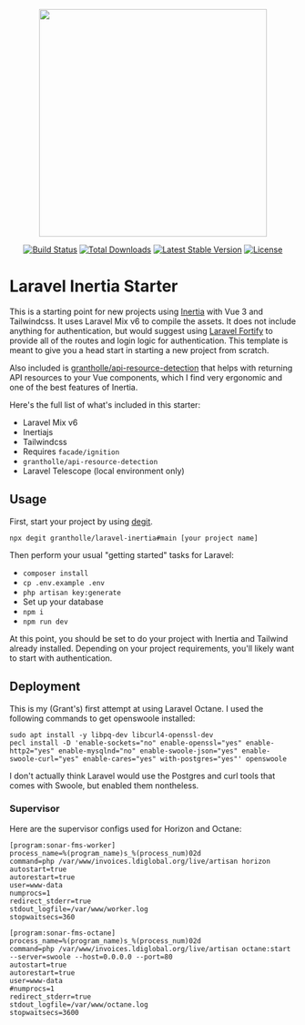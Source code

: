 <p align="center"><a href="https://laravel.com" target="_blank"><img src="https://raw.githubusercontent.com/laravel/art/master/logo-lockup/5%20SVG/2%20CMYK/1%20Full%20Color/laravel-logolockup-cmyk-red.svg" width="400"></a></p>

<p align="center">
<a href="https://travis-ci.org/laravel/framework"><img src="https://travis-ci.org/laravel/framework.svg" alt="Build Status"></a>
<a href="https://packagist.org/packages/laravel/framework"><img src="https://img.shields.io/packagist/dt/laravel/framework" alt="Total Downloads"></a>
<a href="https://packagist.org/packages/laravel/framework"><img src="https://img.shields.io/packagist/v/laravel/framework" alt="Latest Stable Version"></a>
<a href="https://packagist.org/packages/laravel/framework"><img src="https://img.shields.io/packagist/l/laravel/framework" alt="License"></a>
</p>

# Laravel Inertia Starter

This is a starting point for new projects using [Inertia](https://inertiajs.com/) with Vue 3 and Tailwindcss. It uses Laravel Mix v6 to compile the assets. It does not include anything for authentication, but would suggest using [Laravel Fortify](https://laravel.com/docs/fortify) to provide all of the routes and login logic for authentication. This template is meant to give you a head start in starting a new project from scratch.

Also included is [grantholle/api-resource-detection](https://github.com/grantholle/api-resource-detection) that helps with returning API resources to your Vue components, which I find very ergonomic and one of the best features of Inertia.

Here's the full list of what's included in this starter:

- Laravel Mix v6
- Inertiajs
- Tailwindcss
- Requires `facade/ignition`
- `grantholle/api-resource-detection`
- Laravel Telescope (local environment only)

## Usage

First, start your project by using [degit](https://github.com/Rich-Harris/degit).

```
npx degit grantholle/laravel-inertia#main [your project name]
```

Then perform your usual "getting started" tasks for Laravel:

- `composer install`
- `cp .env.example .env`
- `php artisan key:generate`
- Set up your database
- `npm i`
- `npm run dev`

At this point, you should be set to do your project with Inertia and Tailwind already installed. Depending on your project requirements, you'll likely want to start with authentication.

## Deployment

This is my (Grant's) first attempt at using Laravel Octane. I used the following commands to get openswoole installed:

```
sudo apt install -y libpq-dev libcurl4-openssl-dev
pecl install -D 'enable-sockets="no" enable-openssl="yes" enable-http2="yes" enable-mysqlnd="no" enable-swoole-json="yes" enable-swoole-curl="yes" enable-cares="yes" with-postgres="yes"' openswoole
```

I don't actually think Laravel would use the Postgres and curl tools that comes with Swoole, but enabled them nontheless.

### Supervisor

Here are the supervisor configs used for Horizon and Octane:

```
[program:sonar-fms-worker]
process_name=%(program_name)s_%(process_num)02d
command=php /var/www/invoices.ldiglobal.org/live/artisan horizon
autostart=true
autorestart=true
user=www-data
numprocs=1
redirect_stderr=true
stdout_logfile=/var/www/worker.log
stopwaitsecs=360
```

```
[program:sonar-fms-octane]
process_name=%(program_name)s_%(process_num)02d
command=php /var/www/invoices.ldiglobal.org/live/artisan octane:start --server=swoole --host=0.0.0.0 --port=80
autostart=true
autorestart=true
user=www-data
#numprocs=1
redirect_stderr=true
stdout_logfile=/var/www/octane.log
stopwaitsecs=3600
```
